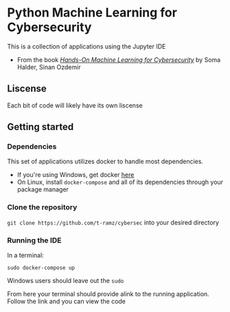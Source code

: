 # Python Machine Learning for Cybersecurity
This is a collection of applications using the Jupyter IDE 
- From the book [*Hands-On Machine Learning for Cybersecurity*](https://www.packtpub.com/product/hands-on-machine-learning-for-cybersecurity/9781788992282) by Soma Halder, Sinan Ozdemir
## Liscense
Each bit of code will likely have its own liscense
## Getting started
### Dependencies
This set of applications utilizes docker to handle most dependencies.
- If you're using Windows, get docker [here](https://hub.docker.com/editions/community/docker-ce-desktop-windows/)
- On Linux, install ```docker-compose``` and all of its dependencies through your package manager
### Clone the repository
```git clone https://github.com/t-ramz/cybersec``` into your desired directory
### Running the IDE
In a terminal:
```
sudo docker-compose up
```
Windows users should leave out the ```sudo```

From here your terminal should provide alink to the running application. Follow the link and you can view the code
